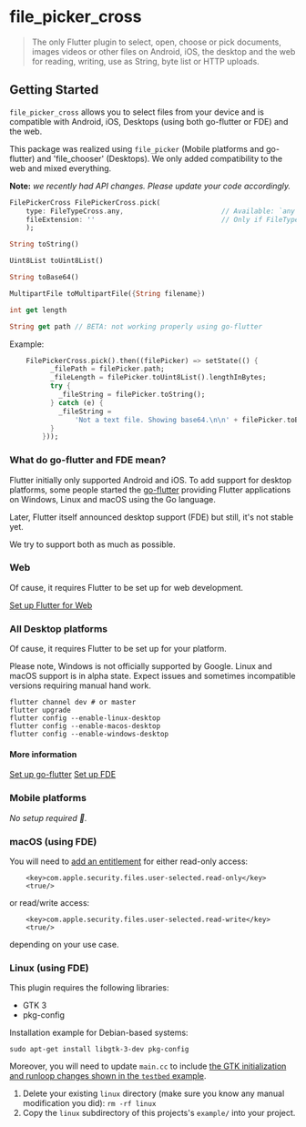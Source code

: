 # file_picker_cross

> The only Flutter plugin to select, open, choose or pick documents, images videos or other files on Android, iOS, the desktop and the web for reading, writing, use as String, byte list or HTTP uploads.

## Getting Started

`file_picker_cross` allows you to select files from your device and is compatible with Android, iOS, Desktops (using both go-flutter or FDE) and the web.

This package was realized using `file_picker` (Mobile platforms and go-flutter) and 'file_chooser' (Desktops). We only added compatibility to the web and mixed everything.

**Note:** *we recently had API changes. Please update your code accordingly.*
```dart
FilePickerCross FilePickerCross.pick(
    type: FileTypeCross.any,                        // Available: `any`, `audio`, `image`, `video`, `custom`. Note: not available using FDE
    fileExtension: ''                               // Only if FileTypeCross.custom . May be any file extension like `.dot`, `.ppt,.pptx,.odp`
    );

String toString()

Uint8List toUint8List()

String toBase64()

MultipartFile toMultipartFile({String filename})

int get length

String get path // BETA: not working properly using go-flutter
```

Example:
```dart
    FilePickerCross.pick().then((filePicker) => setState(() {
          _filePath = filePicker.path;
          _fileLength = filePicker.toUint8List().lengthInBytes;
          try {
            _fileString = filePicker.toString();
          } catch (e) {
            _fileString =
                'Not a text file. Showing base64.\n\n' + filePicker.toBase64();
          }
        }));
```

### What do go-flutter and FDE mean?

Flutter initially only supported Android and iOS. To add support for desktop platforms, some people started the [go-flutter](https://github.com/go-flutter-desktop/go-flutter) providing Flutter applications on Windows, Linux and macOS using the Go language.

Later, Flutter itself announced desktop support (FDE) but still, it's not stable yet.

We try to support both as much as possible.

### Web

Of cause, it requires Flutter to be set up for web development.

[Set up Flutter for Web](https://flutter.dev/web)

### All Desktop platforms

Of cause, it requires Flutter to be set up for your platform.

Please note, Windows is not officially supported by Google. Linux and macOS support is in alpha state. Expect issues and sometimes incompatible versions requiring manual hand work.

```
flutter channel dev # or master
flutter upgrade
flutter config --enable-linux-desktop
flutter config --enable-macos-desktop
flutter config --enable-windows-desktop
```

#### More information

[Set up go-flutter](https://hover.build/) [Set up FDE](https://flutter.dev/desktop)

### Mobile platforms

*No setup required :tada:.*

### macOS (using FDE)

You will need to [add an
entitlement](https://github.com/google/flutter-desktop-embedding/blob/master/macOS-Security.md)
for either read-only access:
```
	<key>com.apple.security.files.user-selected.read-only</key>
	<true/>
```
or read/write access:
```
	<key>com.apple.security.files.user-selected.read-write</key>
	<true/>
```
depending on your use case.

### Linux (using FDE)

This plugin requires the following libraries:

* GTK 3
* pkg-config

Installation example for Debian-based systems:

```shell
sudo apt-get install libgtk-3-dev pkg-config
```

Moreover, you will need to update `main.cc` to include [the GTK initialization and runloop changes
shown in the `testbed`
example](https://github.com/google/flutter-desktop-embedding/blob/master/testbed/linux/main.cc#L81-L91).

1. Delete your existing `linux` directory (make sure you know any manual modification you did): `rm -rf linux`
2. Copy the `linux` subdirectory of this projects's `example/` into your project.

